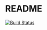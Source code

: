 # README

[![Build Status](https://travis-ci.org/allevo/node-algorithms.svg)](https://travis-ci.org/allevo/node-algorithms)
